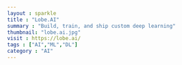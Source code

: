 ```yaml
---
layout : sparkle
title : "Lobe.AI"
summary : "Build, train, and ship custom deep learning"
thumbnail: "lobe.ai.jpg"
visit : https://lobe.ai/
tags : ["AI","ML","DL"]
category : "AI"
---
```

